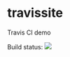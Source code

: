 travissite
==========

Travis CI demo

Build status: <img src="https://api.travis-ci.org/samyue/travissite.png?branch=master" />